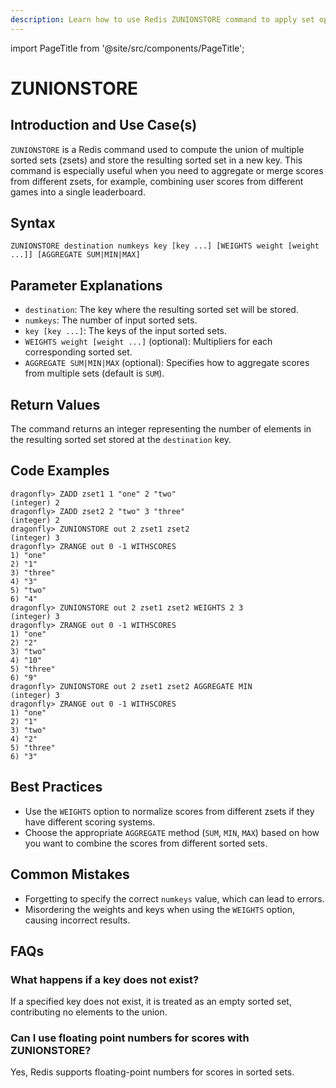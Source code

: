 ```yaml
---
description: Learn how to use Redis ZUNIONSTORE command to apply set operations on sorted sets and store the resulting set in a new key.
---
```


import PageTitle from '@site/src/components/PageTitle';

# ZUNIONSTORE

<PageTitle title="Redis ZUNIONSTORE Explained (Better Than Official Docs)" />

## Introduction and Use Case(s)

`ZUNIONSTORE` is a Redis command used to compute the union of multiple sorted sets (zsets) and store the resulting sorted set in a new key. This command is especially useful when you need to aggregate or merge scores from different zsets, for example, combining user scores from different games into a single leaderboard.

## Syntax

```plaintext
ZUNIONSTORE destination numkeys key [key ...] [WEIGHTS weight [weight ...]] [AGGREGATE SUM|MIN|MAX]
```

## Parameter Explanations

- `destination`: The key where the resulting sorted set will be stored.
- `numkeys`: The number of input sorted sets.
- `key [key ...]`: The keys of the input sorted sets.
- `WEIGHTS weight [weight ...]` (optional): Multipliers for each corresponding sorted set.
- `AGGREGATE SUM|MIN|MAX` (optional): Specifies how to aggregate scores from multiple sets (default is `SUM`).

## Return Values

The command returns an integer representing the number of elements in the resulting sorted set stored at the `destination` key.

## Code Examples

```cli
dragonfly> ZADD zset1 1 "one" 2 "two"
(integer) 2
dragonfly> ZADD zset2 2 "two" 3 "three"
(integer) 2
dragonfly> ZUNIONSTORE out 2 zset1 zset2
(integer) 3
dragonfly> ZRANGE out 0 -1 WITHSCORES
1) "one"
2) "1"
3) "three"
4) "3"
5) "two"
6) "4"
dragonfly> ZUNIONSTORE out 2 zset1 zset2 WEIGHTS 2 3
(integer) 3
dragonfly> ZRANGE out 0 -1 WITHSCORES
1) "one"
2) "2"
3) "two"
4) "10"
5) "three"
6) "9"
dragonfly> ZUNIONSTORE out 2 zset1 zset2 AGGREGATE MIN
(integer) 3
dragonfly> ZRANGE out 0 -1 WITHSCORES
1) "one"
2) "1"
3) "two"
4) "2"
5) "three"
6) "3"
```

## Best Practices

- Use the `WEIGHTS` option to normalize scores from different zsets if they have different scoring systems.
- Choose the appropriate `AGGREGATE` method (`SUM`, `MIN`, `MAX`) based on how you want to combine the scores from different sorted sets.

## Common Mistakes

- Forgetting to specify the correct `numkeys` value, which can lead to errors.
- Misordering the weights and keys when using the `WEIGHTS` option, causing incorrect results.

## FAQs

### What happens if a key does not exist?

If a specified key does not exist, it is treated as an empty sorted set, contributing no elements to the union.

### Can I use floating point numbers for scores with ZUNIONSTORE?

Yes, Redis supports floating-point numbers for scores in sorted sets.
